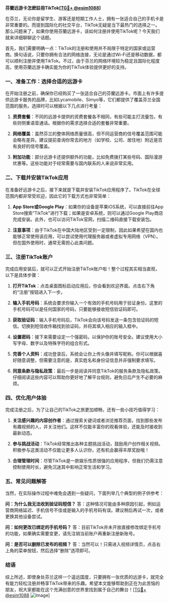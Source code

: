 **芬蘭远游卡怎麽註冊TikTok[[TG💪+ @esim1088](https://t.me/s/esim1088)]**

在芬兰，无论你是留学生、游客还是短期工作人士，拥有一张适合自己的手机卡是非常重要的。而提到国际化的社交平台，TikTok无疑是当下最热门的选择之一。那么问题来了，如果你使用芬蘭远游卡，该如何注册并使用TikTok呢？今天我们就来详细聊聊这个话题。

首先，我们需要明确一点：TikTok的注册和使用并不局限于特定的国家或运营商。换句话说，只要你拥有合法的网络连接，无论是通过Wi-Fi还是移动数据，都可以顺利注册并使用TikTok。不过，由于芬兰的网络环境较为稳定且国际化程度高，使用芬蘭远游卡确实能为你的TikTok体验提供更好的支持。

### **一、准备工作：选择合适的远游卡**

在开始注册之前，确保你已经购买了一张适合自己的芬蘭远游卡。市面上有许多提供远游卡服务的品牌，比如Lycamobile、Simyo等，它们都提供了覆盖芬兰全国范围的服务。选择时可以根据以下几点进行考量：

1. **资费套餐**：不同的远游卡提供的资费套餐各不相同，有些可能主打流量包，有些则侧重语音通话。根据你的需求选择合适的套餐非常重要。
   
2. **网络覆盖**：虽然芬兰的整体网络质量很高，但不同运营商的信号覆盖范围可能会略有差异。建议提前查询你常去的地方（如学校、公司、居住地）附近是否有良好的信号覆盖。

3. **附加功能**：部分远游卡还提供额外的功能，比如免费拨打某些号码、国际漫游优惠等。这些功能对于经常需要与国内联系的人来说非常实用。

### **二、下载并安装TikTok应用**

在准备好远游卡之后，接下来就是下载并安装TikTok应用程序了。TikTok在全球范围内都非常受欢迎，因此它的下载方式也非常简单：

1. **App Store或Google Play**：如果你的设备是苹果iOS系统，可以直接前往App Store搜索“TikTok”进行下载；如果是安卓系统，则可以通过Google Play商店完成安装。此外，也可以访问TikTok官网，扫描二维码直接下载安装包。

2. **注意事项**：由于TikTok在中国大陆地区受到一定限制，因此如果希望在国内也能够正常使用该应用，可以尝试使用代理服务器或者虚拟专用网络（VPN）。但在国外使用时，通常无需担心此类问题。

### **三、注册TikTok账户**

完成应用安装后，就可以正式开始注册TikTok账户啦！整个过程其实相当直观，以下是具体步骤：

1. **打开TikTok**：点击桌面图标启动应用后，你会看到欢迎界面。点击右下角的“注册”按钮进入下一步。

2. **输入手机号码**：系统会要求你输入一个有效的手机号码用于验证身份。这里的手机号码可以是任何国家的号码，只要能够接收短信验证码即可。

3. **获取验证码**：输入手机号码后，TikTok会向该号码发送一条包含验证码的短信。切换到短信收件箱找到验证码，并将其填入相应的输入框中。

4. **设置密码**：接下来需要设定一个强密码，以保护你的账号安全。建议使用大小写字母、数字以及特殊字符的组合形式。

5. **完善个人资料**：成功登录后，系统会让你上传头像并填写昵称。你可以根据喜好随意调整，但需要注意的是，真实姓名和身份证信息并非强制要求填写。

6. **同意条款与隐私政策**：最后一步是阅读并同意TikTok的服务条款及隐私政策。仔细阅读这些内容可以帮助你更好地了解平台规则，避免日后产生不必要的麻烦。

### **四、优化用户体验**

完成注册之后，为了让自己的TikTok之旅更加顺畅，还有一些小技巧值得学习：

1. **关注感兴趣的内容创作者**：通过搜索关键词或者浏览推荐页面，找到那些发布有趣视频的人，并关注他们。这样不仅能丰富你的观看体验，还能及时接收到最新动态。

2. **参与挑战活动**：TikTok经常推出各种主题挑战活动，鼓励用户创作相关视频。积极参与这类活动不仅能让更多人认识你，还有机会赢得丰厚奖励哦！

3. **合理管理时间**：尽管TikTok是一款娱乐性质很强的应用程序，但我们仍需注意控制使用时长，避免沉迷其中影响正常生活和学习。

### **五、常见问题解答**

当然，在实际操作过程中难免会遇到一些疑问，下面列举几个典型的例子供参考：

**问：为什么我无法收到验证码短信？**
答：这种情况可能由多种原因引起，例如运营商网络延迟、手机信号不佳或是输入的手机号码有误。建议稍后再试一次，或者更换其他设备尝试。

**问：如何更改已绑定的手机号码？**
答：目前TikTok并未开放直接修改绑定手机号的功能，如果确实需要变更，请先注销当前账户再重新注册新账号。

**问：是否可以删除已发布的视频？**
答：当然可以！只需进入视频详情页，点击右上角的菜单按钮，然后选择“删除”选项即可。

### **结语**

综上所述，即使身处芬兰这样一个遥远国度，只要拥有一张优质的远游卡，就完全有能力轻松注册并畅享TikTok带来的乐趣。希望本文能够帮助到正在为此苦恼的朋友，祝大家都能在这个充满创意的世界里找到属于自己的舞台！[[TG💪+ @esim1088](https://t.me/s/esim1088) ![Image](https://i.postimg.cc/4NQfJmqS/Snipaste-2025-05-13-00-14-12.png)]